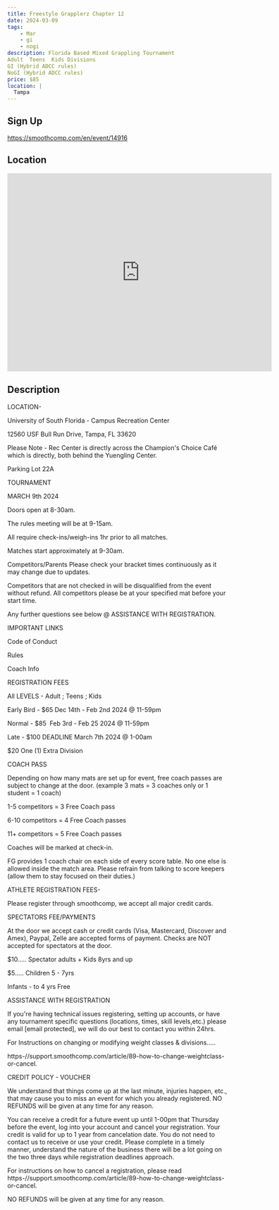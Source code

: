 ```yaml
---
title: Freestyle Grapplerz Chapter 12
date: 2024-03-09
tags:
    - Mar
    - gi 
    - nogi 
description: Florida Based Mixed Grappling Tournament
Adult  Teens  Kids Divisions
GI (Hybrid ADCC rules)
NoGI (Hybrid ADCC rules)
price: $85
location: |
  Tampa
---
```

## Sign Up
https://smoothcomp.com/en/event/14916

## Location
<iframe src="https://www.google.com/maps/embed?pb=!1m18!1m12!1m3!1d12345.6789!2d-82.4072385!3d28.0598038!2m3!1f0!2f0!3f0!3m2!1i1024!2i768!4f13.1!3m3!1m2!1s0x0%3A0x0!2z28.0598038!5e0!3m2!1sen!2sus!4v1234567890" width="600" height="450" style="border:0;" allowfullscreen="" loading="lazy"></iframe>

## Description
LOCATION- 


University of South Florida - Campus Recreation Center


12560 USF Bull Run Drive, Tampa, FL 33620


Please Note - Rec Center is directly across the Champion's Choice Café which is directly, both behind the Yuengling Center.


Parking Lot 22A 


TOURNAMENT


MARCH 9th 2024


Doors open at 8-30am.


The rules meeting will be at 9-15am.


All require check-ins/weigh-ins 1hr prior to all matches.


Matches start approximately at 9-30am.


Competitors/Parents Please check your bracket times continuously as it may change due to updates.


Competitors that are not checked in will be disqualified from the event without refund. All competitors please be at your specified mat before your start time.


Any further questions see below @ ASSISTANCE WITH REGISTRATION.


IMPORTANT LINKS



Code of Conduct


Rules


Coach Info



REGISTRATION FEES


All LEVELS - Adult ; Teens ; Kids


Early Bird - $65 Dec 14th - Feb 2nd 2024 @ 11-59pm


Normal - $85  Feb 3rd - Feb 25 2024 @ 11-59pm


Late - $100 DEADLINE March 7th 2024 @ 1-00am 


$20 One (1) Extra Division


COACH PASS


Depending on how many mats are set up for event, free coach passes are subject to change at the door. (example 3 mats = 3 coaches only or 1 student = 1 coach)



1-5 competitors = 3 Free Coach pass


6-10 competitors = 4 Free Coach passes


11+ competitors = 5 Free Coach passes



Coaches will be marked at check-in.


FG provides 1 coach chair on each side of every score table. No one else is allowed inside the match area. Please refrain from talking to score keepers (allow them to stay focused on their duties.)


ATHLETE REGISTRATION FEES-


Please register through smoothcomp, we accept all major credit cards.


SPECTATORS FEE/PAYMENTS


At the door we accept cash or credit cards (Visa, Mastercard, Discover and Amex), Paypal, Zelle are accepted forms of payment. Checks are NOT accepted for spectators at the door.


$10….. Spectator adults + Kids 8yrs and up


$5..... Children 5 - 7yrs


Infants - to 4 yrs Free


ASSISTANCE WITH REGISTRATION


If you're having technical issues registering, setting up accounts, or have any tournament specific questions (locations, times, skill levels,etc.) please email [email protected], we will do our best to contact you within 24hrs.


For Instructions on changing or modifying weight classes & divisions…..


https-//support.smoothcomp.com/article/89-how-to-change-weightclass-or-cancel.


CREDIT POLICY - VOUCHER


We understand that things come up at the last minute, injuries happen, etc., that may cause you to miss an event for which you already registered. NO REFUNDS will be given at any time for any reason.


You can receive a credit for a future event up until 1-00pm that Thursday before the event, log into your account and cancel your registration. Your credit is valid for up to 1 year from cancelation date. You do not need to contact us to receive or use your credit. Please complete in a timely manner, understand the nature of the business there will be a lot going on the two three days while registration deadlines approach.


For instructions on how to cancel a registration, please read https-//support.smoothcomp.com/article/89-how-to-change-weightclass-or-cancel.


NO REFUNDS will be given at any time for any reason.